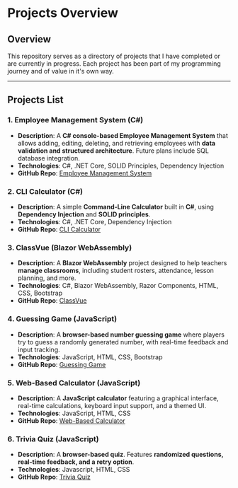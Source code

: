 # Projects Overview

## Overview
This repository serves as a directory of projects that I have completed or are currently in progress. Each project has been part of my programming journey and of value in it's own way.

---

## **Projects List**

### **1. Employee Management System (C#)**
- **Description**: A **C# console-based Employee Management System** that allows adding, editing, deleting, and retrieving employees with **data validation and structured architecture**. Future plans include SQL database integration.
- **Technologies**: C#, .NET Core, SOLID Principles, Dependency Injection
- **GitHub Repo**: [Employee Management System](https://github.com/MYOR-Mitchell/EmployeeManagementSystem) 

### **2. CLI Calculator (C#)**
- **Description**: A simple **Command-Line Calculator** built in **C#**, using **Dependency Injection** and **SOLID principles**.
- **Technologies**: C#, .NET Core, Dependency Injection
- **GitHub Repo**: [CLI Calculator](https://github.com/MYOR-Mitchell/CalcCLI_CSharp) 

### **3. ClassVue (Blazor WebAssembly)**
- **Description**: A **Blazor WebAssembly** project designed to help teachers **manage classrooms**, including student rosters, attendance, lesson planning, and more.
- **Technologies**: C#, Blazor WebAssembly, Razor Components, HTML, CSS, Bootstrap
- **GitHub Repo**: [ClassVue](https://github.com/MYOR-Mitchell/ClassVue) 

### **4. Guessing Game (JavaScript)**
- **Description**: A **browser-based number guessing game** where players try to guess a randomly generated number, with real-time feedback and input tracking.
- **Technologies**: JavaScript, HTML, CSS, Bootstrap
- **GitHub Repo**: [Guessing Game](https://github.com/MYOR-Mitchell/GuessingGame) 

### **5. Web-Based Calculator (JavaScript)**
- **Description**: A **JavaScript calculator** featuring a graphical interface, real-time calculations, keyboard input support, and a themed UI.
- **Technologies**: JavaScript, HTML, CSS
- **GitHub Repo**: [Web-Based Calculator](https://github.com/MYOR-Mitchell/KidsCalc_JS)

### **6. Trivia Quiz (JavaScript)**
- **Description**: A **browser-based quiz**. Features **randomized questions, real-time feedback, and a retry option**.
- **Technologies**: Javascript, HTML, CSS
- **GitHub Repo**: [Trivia Quiz](https://github.com/yourusername/OnePieceTriviaGame)  
